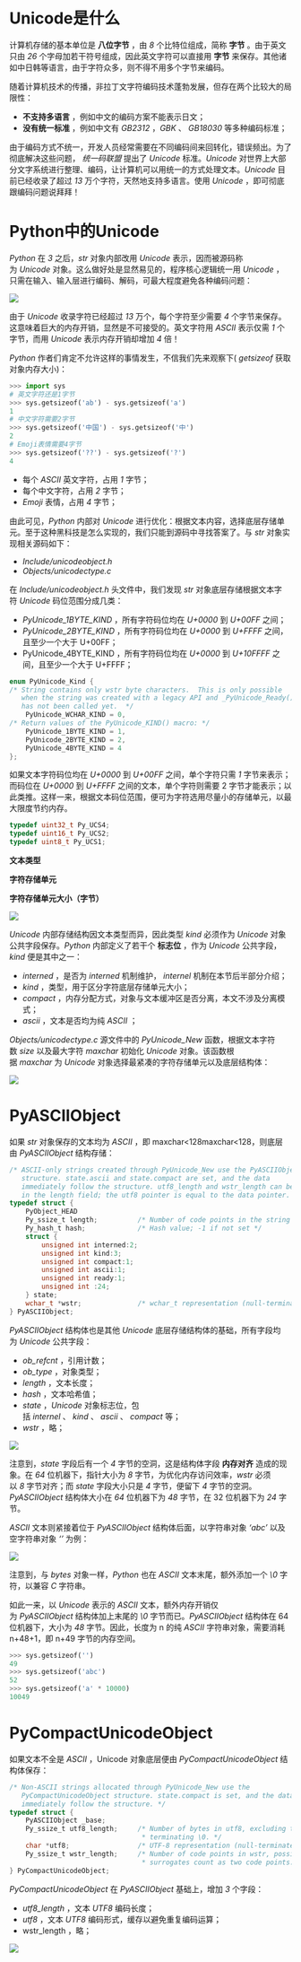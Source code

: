 # Unicode是什么

计算机存储的基本单位是 **八位字节** ，由 _8_ 个比特位组成，简称 **字节** 。由于英文只由 _26_ 个字母加若干符号组成，因此英文字符可以直接用 **字节** 来保存。其他诸如中日韩等语言，由于字符众多，则不得不用多个字节来编码。

随着计算机技术的传播，非拉丁文字符编码技术蓬勃发展，但存在两个比较大的局限性：

-   **不支持多语言** ，例如中文的编码方案不能表示日文；
-   **没有统一标准** ，例如中文有 _GB2312_ ，_GBK_ 、 _GB18030_ 等多种编码标准；

由于编码方式不统一，开发人员经常需要在不同编码间来回转化，错误频出。为了彻底解决这些问题， _统一码联盟_ 提出了 _Unicode_ 标准。_Unicode_ 对世界上大部分文字系统进行整理、编码，让计算机可以用统一的方式处理文本。_Unicode_ 目前已经收录了超过 _13_ 万个字符，天然地支持多语言。使用 _Unicode_ ，即可彻底跟编码问题说拜拜！

# Python中的Unicode

_Python_ 在 _3_ 之后，_str_ 对象内部改用 _Unicode_ 表示，因而被源码称为 _Unicode_ 对象。这么做好处是显然易见的，程序核心逻辑统一用 _Unicode_ ，只需在输入、输入层进行编码、解码，可最大程度避免各种编码问题：

![](../../youdaonote-images/Pasted%20image%2020221209163030.png)

由于 _Unicode_ 收录字符已经超过 _13_ 万个，每个字符至少需要 _4_ 个字节来保存。这意味着巨大的内存开销，显然是不可接受的。英文字符用 _ASCII_ 表示仅需 _1_ 个字节，而用 _Unicode_ 表示内存开销却增加 _4_ 倍！

_Python_ 作者们肯定不允许这样的事情发生，不信我们先来观察下( _getsizeof_ 获取对象内存大小)：

```python
>>> import sys
# 英文字符还是1字节
>>> sys.getsizeof('ab') - sys.getsizeof('a')
1
# 中文字符需要2字节
>>> sys.getsizeof('中国') - sys.getsizeof('中')
2
# Emoji表情需要4字节
>>> sys.getsizeof('??') - sys.getsizeof('?')
4
```

-   每个 _ASCII_ 英文字符，占用 _1_ 字节；
-   每个中文字符，占用 _2_ 字节；
-   _Emoji_ 表情，占用 _4_ 字节；

由此可见，_Python_ 内部对 _Unicode_ 进行优化：根据文本内容，选择底层存储单元。至于这种黑科技是怎么实现的，我们只能到源码中寻找答案了。与 _str_ 对象实现相关源码如下：

-   _Include/unicodeobject.h_
-   _Objects/unicodectype.c_

在 _Include/unicodeobject.h_ 头文件中，我们发现 _str_ 对象底层存储根据文本字符 _Unicode_ 码位范围分成几类：

-   _PyUnicode_1BYTE_KIND_ ，所有字符码位均在 _U+0000_ 到 _U+00FF_ 之间；
-   _PyUnicode_2BYTE_KIND_ ，所有字符码位均在 _U+0000_ 到 _U+FFFF_ 之间，且至少一个大于 U+00FF；
-   PyUnicode_4BYTE_KIND ，所有字符码位均在 _U+0000_ 到 _U+10FFFF_ 之间，且至少一个大于 U+FFFF；

```c
enum PyUnicode_Kind {
/* String contains only wstr byte characters.  This is only possible
   when the string was created with a legacy API and _PyUnicode_Ready()
   has not been called yet.  */
    PyUnicode_WCHAR_KIND = 0,
/* Return values of the PyUnicode_KIND() macro: */
    PyUnicode_1BYTE_KIND = 1,
    PyUnicode_2BYTE_KIND = 2,
    PyUnicode_4BYTE_KIND = 4
};
```

如果文本字符码位均在 _U+0000_ 到 _U+00FF_ 之间，单个字符只需 _1_ 字节来表示；而码位在 _U+0000_ 到 _U+FFFF_ 之间的文本，单个字符则需要 2 字节才能表示；以此类推。这样一来，根据文本码位范围，便可为字符选用尽量小的存储单元，以最大限度节约内存。

```c
typedef uint32_t Py_UCS4;
typedef uint16_t Py_UCS2;
typedef uint8_t Py_UCS1;
```

**文本类型**

**字符存储单元**

**字符存储单元大小（字节）**

![](../../youdaonote-images/Pasted%20image%2020221209163429.png)

_Unicode_ 内部存储结构因文本类型而异，因此类型 _kind_ 必须作为 _Unicode_ 对象公共字段保存。_Python_ 内部定义了若干个 **标志位** ，作为 _Unicode_ 公共字段，_kind_ 便是其中之一：

-   _interned_ ，是否为 _interned_ 机制维护， _internel_ 机制在本节后半部分介绍；
-   _kind_ ，类型，用于区分字符底层存储单元大小；
-   _compact_ ，内存分配方式，对象与文本缓冲区是否分离，本文不涉及分离模式；
-   _ascii_ ，文本是否均为纯 _ASCII_ ；

_Objects/unicodectype.c_ 源文件中的 _PyUnicode_New_ 函数，根据文本字符数 _size_ 以及最大字符 _maxchar_ 初始化 _Unicode_ 对象。该函数根据 _maxchar_ 为 _Unicode_ 对象选择最紧凑的字符存储单元以及底层结构体：

![](../../youdaonote-images/Pasted%20image%2020221209163829.png)

# PyASCIIObject

如果 _str_ 对象保存的文本均为 _ASCII_ ，即 maxchar<128maxchar<128，则底层由 _PyASCIIObject_ 结构存储：

```c
/* ASCII-only strings created through PyUnicode_New use the PyASCIIObject
   structure. state.ascii and state.compact are set, and the data
   immediately follow the structure. utf8_length and wstr_length can be found
   in the length field; the utf8 pointer is equal to the data pointer. */
typedef struct {
    PyObject_HEAD
    Py_ssize_t length;          /* Number of code points in the string */
    Py_hash_t hash;             /* Hash value; -1 if not set */
    struct {
        unsigned int interned:2;
        unsigned int kind:3;
        unsigned int compact:1;
        unsigned int ascii:1;
        unsigned int ready:1;
        unsigned int :24;
    } state;
    wchar_t *wstr;              /* wchar_t representation (null-terminated) */
} PyASCIIObject;
```

_PyASCIIObject_ 结构体也是其他 _Unicode_ 底层存储结构体的基础，所有字段均为 _Unicode_ 公共字段：

-   _ob_refcnt_ ，引用计数；
-   _ob_type_ ，对象类型；
-   _length_ ，文本长度；
-   _hash_ ，文本哈希值；
-   _state_ ，_Unicode_ 对象标志位，包括 _internel_ 、 _kind_ 、 _ascii_ 、 _compact_ 等；
-   _wstr_ ，略；

![](../../youdaonote-images/Pasted%20image%2020221209164004.png)

注意到，_state_ 字段后有一个 _4_ 字节的空洞，这是结构体字段 **内存对齐** 造成的现象。在 _64_ 位机器下，指针大小为 _8_ 字节，为优化内存访问效率，_wstr_ 必须以 _8_ 字节对齐；而 _state_ 字段大小只是 _4_ 字节，便留下 _4_ 字节的空洞。_PyASCIIObject_ 结构体大小在 _64_ 位机器下为 _48_ 字节，在 32 位机器下为 _24_ 字节。

_ASCII_ 文本则紧接着位于 _PyASCIIObject_ 结构体后面，以字符串对象 _‘abc’_ 以及空字符串对象 _‘’_ 为例：

![](../../youdaonote-images/Pasted%20image%2020221209164251.png)

注意到，与 _bytes_ 对象一样，_Python_ 也在 _ASCII_ 文本末尾，额外添加一个 _\0_ 字符，以兼容 _C_ 字符串。

如此一来，以 _Unicode_ 表示的 _ASCII_ 文本，额外内存开销仅为 _PyASCIIObject_ 结构体加上末尾的 _\0_ 字节而已。_PyASCIIObject_ 结构体在 64 位机器下，大小为 _48_ 字节。因此，长度为 n 的纯 _ASCII_ 字符串对象，需要消耗 n+48+1，即 n+49 字节的内存空间。

```python
>>> sys.getsizeof('')
49
>>> sys.getsizeof('abc')
52
>>> sys.getsizeof('a' * 10000)
10049
```

# PyCompactUnicodeObject

如果文本不全是 _ASCII_ ，Unicode 对象底层便由 _PyCompactUnicodeObject_ 结构体保存：

```c
/* Non-ASCII strings allocated through PyUnicode_New use the
   PyCompactUnicodeObject structure. state.compact is set, and the data
   immediately follow the structure. */
typedef struct {
    PyASCIIObject _base;
    Py_ssize_t utf8_length;     /* Number of bytes in utf8, excluding the
                                 * terminating \0. */
    char *utf8;                 /* UTF-8 representation (null-terminated) */
    Py_ssize_t wstr_length;     /* Number of code points in wstr, possible
                                 * surrogates count as two code points. */
} PyCompactUnicodeObject;
```

_PyCompactUnicodeObject_ 在 _PyASCIIObject_ 基础上，增加 _3_ 个字段：

-   _utf8_length_ ，文本 _UTF8_ 编码长度；
-   _utf8_ ，文本 _UTF8_ 编码形式，缓存以避免重复编码运算；
-   wstr_length ，略；

![](../../youdaonote-images/Pasted%20image%2020221209165041.png)